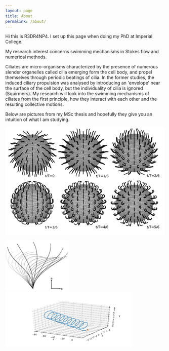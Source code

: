```yaml
---
layout: page
title: About
permalink: /about/
---
```



Hi this is R3DR4NP4. I set up this page when doing my PhD at Imperial College.

My research interest concerns swimming mechanisms in Stokes flow and numerical methods.

Ciliates are micro-organisms characterized by the presence of numerous slender organelles called cilia emerging form the cell body, and propel themselves through periodic beatings of cilia. In the former studies, the induced ciliary propulsion was analysed by introducing an 'envelope' near the surface of the cell body, but the individuality of cilia is ignored (Squirmers). My research will look into the swimming mechanisms of ciliates from the first principle, how they interact with each other and the resulting collective motions.

Below are pictures from my MSc thesis and hopefully they give you an intuition of what I am studying.

<img src="/pic/pattern.png" alt="pattern" width="600">

<br>

<img src="/pic/ciliary.png" alt="ciliary" width="200"> <img src="/pic/oblique.png" alt="oblique" width="400">
